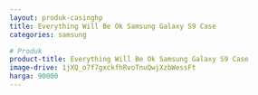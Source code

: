 ```yaml
---
layout: produk-casinghp
title: Everything Will Be Ok Samsung Galaxy S9 Case
categories: samsung

# Produk
product-title: Everything Will Be Ok Samsung Galaxy S9 Case
image-drive: 1jXQ_o7f7gxckfhRvoTnuQwjXzbWessFt
harga: 90000
---
```

